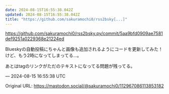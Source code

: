 ```yaml
---
date: 2024-08-15T16:55:38.042Z
updated: 2024-08-15T16:55:38.042Z
title: "https://github.com/sakuramochi0/rss2bsky[...]"
---
```


<p><a href="https://github.com/sakuramochi0/rss2bsky.py/commit/5aa9bfd0909ae7581def9251a0229368e21224ed" target="_blank" rel="nofollow noopener" translate="no"><span class="invisible">https://</span><span class="ellipsis">github.com/sakuramochi0/rss2bs</span><span class="invisible">ky.py/commit/5aa9bfd0909ae7581def9251a0229368e21224ed</span></a></p><p>Blueskyの自動投稿にちゃんと画像も追加されるようにコードを更新してみた！けど、もう2時になってしまってる…。</p><p>あとはtagのリンクがただのテキストになってる問題が残ってる。</p>

&mdash; 2024-08-15 16:55:38 UTC

Original URL: https://mastodon.social/@sakuramochi0/112967086113853182
